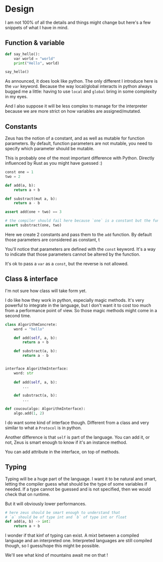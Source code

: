 # Design

I am not 100% of all the details and things might change but here's a few snippets of what I have in mind.

## Function & variable

```python
def say_hello():
    var world = "world"
    print("Hello", world)

say_hello()
```

As announced, it does look like python. The only different I introduce here is the `var` keyword. 
Because the way local/global interacts in python always bugged me a little: having to use `local` and `global` bring in some complexity in my eyes.

And I also suppose it will be less complex to manage for the interpreter because we are more strict on how variables are assigned/mutated.

## Constants

Zeus has the notion of a constant, and as well as mutable for function parameters.
By default, function parameters are not mutable, you need to specify which parameter should be mutable.

This is probably one of the most important difference with Python. Directly influenced by Rust as you might have guessed :)

```python
const one = 1
two = 2

def add(a, b):
    return a + b

def substract(mut a, b):
    return a - b

assert add(one + two) == 3

# the compiler should fail here because `one` is a constant but the function's signature is expecting that mutable value
assert substract(one, two)
```

Here we create 2 constants and pass them to the `add` function. By default those parameters are considered as constant, t

You'll notice that parameters are defined with the `const` keyword. It's a way to indicate that those parameters cannot be altered by the function.

It's ok to pass a `var` as a `const`, but the reverse is not allowed.


## Class & interface

I'm not sure how class will take form yet.

I do like how they work in python, especially magic methods. It's very powerful to integrate in the language, but I don't want 
it to cost too much from a performance point of view. So those magic methods might come in a second time.

```python
class AlgorithmConcrete:
    word = "hello"

    def add(self, a, b):
        return a + b

    def substract(a, b):
        return a - b


interface AlgorithmInterface:
    word: str
    
    def add(self, a, b):
        ...

    def substract(a, b):
        ...

def coucou(algo: AlgorithmInterface):
    algo.add(1, 2)
```

I do want some kind of interface though. Different from a class and very similar to what a `Protocol` is in python.

Another difference is that `self` is part of the language. 
You can add it, or not, Zeus is smart enough to know if it's an instance method.

You can add attribute in the interface, on top of methods.


## Typing

Typing will be a huge part of the language.
I want it to be natural and smart, letting the compiler guess what should be the type of some variables if needed.
If a type cannot be guessed and is not specified, then we would check that on runtime.

But it will obviously lower performances.

```python
# here zeus should be smart enough to understand that 
# `a` should be of type int and `b` of type int or float
def add(a, b) -> int:
    return a + b
```

I wonder if that kinf of typing can exist. A mixt between a compiled language and an interpreted one.
Interpreted languages are still compiled though, so I guess/hope this might be possible.

We'll see what kind of mountains await me on that !
